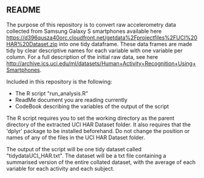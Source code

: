 ## README
The purpose of this repository is to convert raw accelerometry data collected from Samsung Galaxy S smartphones available here https://d396qusza40orc.cloudfront.net/getdata%2Fprojectfiles%2FUCI%20HAR%20Dataset.zip into one tidy dataframe. These data frames are made tidy by clear descriptive names for each variable with one variable per column. For a full description of the initial raw data, see here http://archive.ics.uci.edu/ml/datasets/Human+Activity+Recognition+Using+Smartphones. 

Included in this repository is the following:
* The R script "run_analysis.R"
* ReadMe document you are reading currently
* CodeBook describing the variables of the output of the script

The R script requires you to set the working directory as the parent directory of the extracted UCI HAR Dataset folder. It also requires that the 'dplyr' package to be installed beforehand. Do not change the position or names of any of the files in the UCI HAR Dataset folder. 

The output of the script will be one tidy dataset called "tidydataUCI_HAR.txt". The dataset will be a txt file containing a summarised version of the entire collated dataset, with the average of each variable for each activity and each subject.
